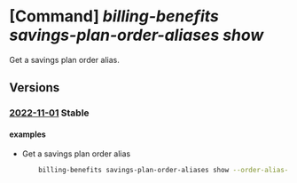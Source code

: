 # [Command] _billing-benefits savings-plan-order-aliases show_

Get a savings plan order alias.

## Versions

### [2022-11-01](/Resources/mgmt-plane/L3Byb3ZpZGVycy9taWNyb3NvZnQuYmlsbGluZ2JlbmVmaXRzL3NhdmluZ3NwbGFub3JkZXJhbGlhc2VzL3t9/2022-11-01.xml) **Stable**

<!-- mgmt-plane /providers/microsoft.billingbenefits/savingsplanorderaliases/{} 2022-11-01 -->

#### examples

- Get a savings plan order alias
    ```bash
        billing-benefits savings-plan-order-aliases show --order-alias-name aliasName
    ```
